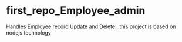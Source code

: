 # first_repo_Employee_admin
Handles Employee record Update and Delete . this project is based on nodejs technology
